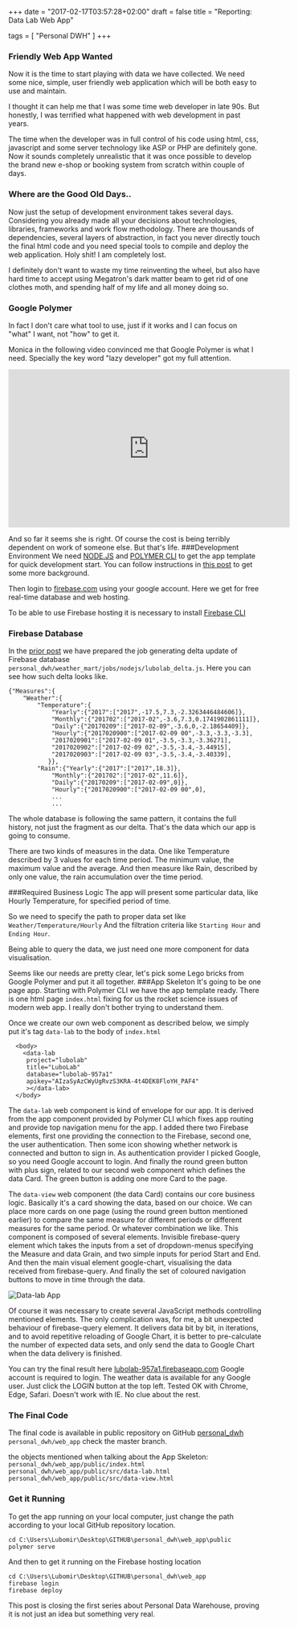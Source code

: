 +++
date = "2017-02-17T03:57:28+02:00"
draft = false
title = "Reporting: Data Lab Web App"

tags = [ "Personal DWH" ]
+++
### Friendly Web App Wanted
Now it is the time to start playing with data we have collected. We need some nice, simple, user friendly web application which will be both easy to use and maintain. 

I thought it can help me that I was some time  web developer in late 90s. But honestly, I was  terrified what happened with web development in past years.

The time when the developer was in full control of his code using html, css, javascript and some server technology like ASP or PHP are definitely gone. Now it sounds completely unrealistic that it was once possible to develop the brand new e-shop or booking system from scratch within couple of days.

### Where are the Good Old Days..
Now just the setup of development environment takes several days. Considering you already made all your decisions about technologies, libraries, frameworks and work flow methodology.  There are thousands of dependencies, several layers of abstraction, in fact you never directly touch the final html code and you need special tools to compile  and deploy the web application. Holy shit! I am completely lost.

I definitely don't want to waste my time reinventing the wheel, but also have hard time to accept using Megatron's dark matter beam to get rid of one clothes moth, and spending half of my life  and all money doing so.
### Google Polymer
In fact I don't care what tool to use, just if it works and I can focus on "what" I want, not "how" to get it.  

Monica in the following video convinced me that Google Polymer is what I need. Specially the key word "lazy developer" got my full attention.

<iframe width="560" height="315" src="https://www.youtube.com/embed/6t2JRKTCYbI" frameborder="0" allowfullscreen></iframe>

And so far it seems she is right. Of course the cost is being terribly dependent on work of someone else. But that's life.
###Development Environment
We need [NODE.JS](https://nodejs.org/en/) and [POLYMER CLI](https://www.polymer-project.org/1.0/start/toolbox/set-up#install-the-polymer-cli) to get the app template for quick development start. You can follow instructions in [this post](https://www.urbaninsight.com/2016/06/20/exploring-polymer-js-through-polymer-cli) to get some more background.

Then login to [firebase.com](https://www.firebase.com/) using your google account. Here we get for free real-time database and web hosting. 

To be able to use Firebase hosting it is necessary to install [Firebase CLI](https://firebase.google.com/docs/hosting/deploying)

### Firebase Database 
In the [prior post](http://lubolab.com/weather-data-mart/) we have prepared the job generating delta update of Firebase  database `personal_dwh/weather_mart/jobs/nodejs/lubolab_delta.js`. Here you can see how such delta looks like. 
```
{"Measures":{
	"Weather":{
		"Temperature":{
			"Yearly":{"2017":["2017",-17.5,7.3,-2.3263446484606]},
            "Monthly":{"201702":["2017-02",-3.6,7.3,0.1741902861111]},
            "Daily":{"20170209":["2017-02-09",-3.6,0,-2.18654409]},
            "Hourly":{"2017020900":["2017-02-09 00",-3.3,-3.3,-3.3],
            "2017020901":["2017-02-09 01",-3.5,-3.3,-3.36271],
            "2017020902":["2017-02-09 02",-3.5,-3.4,-3.44915],
            "2017020903":["2017-02-09 03",-3.5,-3.4,-3.40339],
           }},
        "Rain":{"Yearly":{"2017":["2017",18.3]},
            "Monthly":{"201702":["2017-02",11.6]},
            "Daily":{"20170209":["2017-02-09",0]},
            "Hourly":{"2017020900":["2017-02-09 00",0],
            ...
            ...
```
The whole database is following the same pattern, it contains the full history, not just the fragment as our delta. That's the data which our app is going to consume. 

<p class="note">There are two kinds of measures in the data. One like Temperature described by 3 values for each time period. The minimum value, the maximum value and the average.  And then measure like Rain, described by only one value, the rain accumulation over the time period.</p>

###Required Business Logic
The app will present some particular data, like Hourly Temperature, for specified period of time.

So we need to specify the path to proper data set like `Weather/Temperature/Hourly` And the filtration criteria like `Starting Hour` and `Ending Hour`. 

Being able to query the data, we just need one more component for data visualisation. 

Seems like our needs are pretty clear, let's pick some Lego bricks from Google Polymer and put it all together.
###App Skeleton
It's going to be one page app. Starting with Polymer CLI we have the app template ready. There is one html page `index.html` fixing for us the rocket science issues of modern web app. I really don't bother trying to understand them.

Once we create our own web component as described below, we simply put it's tag `data-lab` to the body of `index.html`
```
  <body>
    <data-lab 
     project="lubolab"
     title="LuboLab"
     database="lubolab-957a1"
     apikey="AIzaSyAzCWyUgRvzS3KRA-4t4DEK8FloYH_PAF4"
     ></data-lab>
  </body>
```

The `data-lab` web component is kind of envelope for our app. It is derived from the app component provided by Polymer CLI which fixes app routing and provide top navigation menu for the app. I added there two Firebase elements, first one providing the connection to the Firebase, second one, the user authentication. Then some icon showing whether network is connected and button to sign in. As authentication provider I picked Google, so you need Google account to login. And finally the round green button with plus sign, related to our second web component which defines the data Card. The green button is adding one more Card to the page.

The `data-view` web component (the data Card) contains our core business logic. Basically it's a card showing the data, based on our choice. We can place more cards on one page (using the round green button mentioned earlier) to compare the same measure for different periods or different measures for the same period. Or whatever combination we like.  This component is composed of several elements. Invisible firebase-query element which  takes the inputs from a set of dropdown-menus specifying the Measure and data Grain, and two simple inputs for period Start and End. And then the main visual element google-chart, visualising the data received from firebase-query. And finally the set of coloured navigation buttons to move in time through the data.

![Data-lab App](/images/2017/02/data-lab.png)

Of course it was necessary to create several JavaScript methods controlling mentioned elements. The only complication was, for me, a bit unexpected behaviour of firebase-query element. It delivers data bit by bit, in iterations, and to avoid repetitive reloading of Google Chart, it is better to pre-calculate the number of expected data sets, and only send the data to Google Chart when the data delivery is finished.

You can try the final result here [lubolab-957a1.firebaseapp.com](https://lubolab-957a1.firebaseapp.com/)
Google account is required to login. The weather data is available for any Google user. Just click the LOGIN button at the top left. Tested OK with Chrome, Edge, Safari. Doesn't work with IE. No clue about the rest.

### The Final Code
The final code is available in public repository on GitHub [personal_dwh](https://github.com/lubomirkamensky/personal_dwh)
`personal_dwh/web_app` check the master branch.

the objects mentioned when talking about the App Skeleton:
`personal_dwh/web_app/public/index.html`<br>
`personal_dwh/web_app/public/src/data-lab.html`<br>
`personal_dwh/web_app/public/src/data-view.html`


### Get it Running
To get the app running on your local computer, just change the path according to your local GitHub repository location.
```
cd C:\Users\Lubomir\Desktop\GITHUB\personal_dwh\web_app\public
polymer serve
```
And then to get it running on the Firebase hosting location
```
cd C:\Users\Lubomir\Desktop\GITHUB\personal_dwh\web_app
firebase login
firebase deploy
```
<p class="success">This post is closing the first series about Personal Data Warehouse, proving it is not just an idea but something very real. </p> 




 